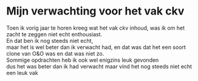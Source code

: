 # Mijn verwachting voor het vak ckv

Toen ik vorig jaar te horen kreeg wat het vak ckv inhoud, was ik om het zacht te zeggen niet echt enthousiast.  
En dat ben ik nog steeds niet echt,  
maar het is wel beter dan ik verwacht had, en dat was dat het een soort clone van O&O was en dat was niet zo.  
Sommige opdrachten heb ik ook wel enigzins leuk gevonden  
dus het was beter dan ik had verwacht maar vind het nog steeds niet echt een leuk vak

